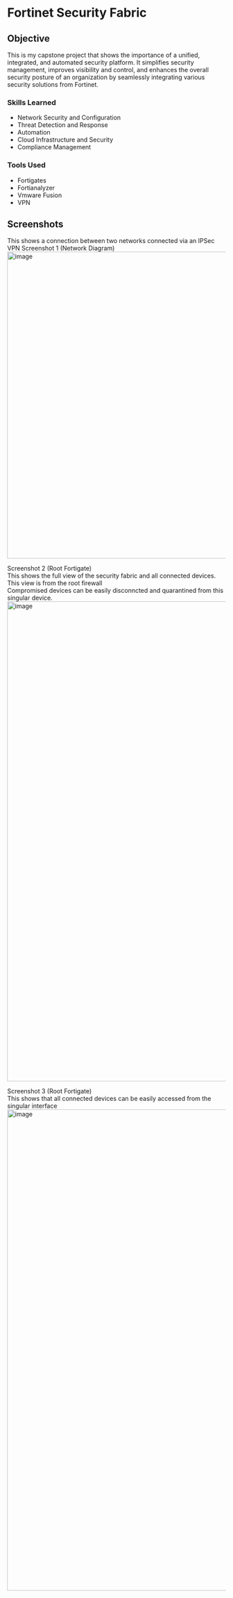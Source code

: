 # Fortinet Security Fabric

## Objective

This is my capstone project that shows the importance of a unified, integrated, and automated security platform. It simplifies security management, improves visibility and control, and enhances the overall security posture of an organization by seamlessly integrating various security solutions from Fortinet.

### Skills Learned

- Network Security and Configuration
- Threat Detection and Response
- Automation
- Cloud Infrastructure and Security
- Compliance Management

### Tools Used

- Fortigates
- Fortianalyzer
- Vmware Fusion
- VPN


## Screenshots
This shows a connection between two networks connected via an IPSec VPN
Screenshot 1 (Network Diagram) <br>
<img width="707" alt="image" src="https://github.com/user-attachments/assets/ce76d04d-bf32-4295-95dc-8daaadfc6f07" />



Screenshot 2 (Root Fortigate) <br>
This shows the full view of the security fabric and all connected devices. This view is from the root firewall <br>
Compromised devices can be easily disconncted and quarantined from this singular device.
<img width="1106" alt="image" src="https://github.com/user-attachments/assets/0eab695a-929f-41b9-a078-4f9ec38faaba" />

Screenshot 3 (Root Fortigate) <br>
This shows that all connected devices can be easily accessed from the singular interface
<img width="1109" alt="image" src="https://github.com/user-attachments/assets/b1696c6d-8b66-42fb-852e-368b54493d32" />






